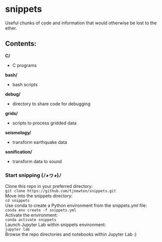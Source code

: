 # snippets
Useful chunks of code and information that would otherwise be lost to the ether.

## Contents:  
**C/**  
* C programs  

**bash/**  
* bash scripts  

**debug/**  
* directory to share code for debugging  

**grids/**  
* scripts to process gridded data  

**seismology/**  
* transform earthquake data  

**sonification/**  
* transform data to sound  

### Start snipping (ﾉ◕ヮ◕)ﾉ  
Clone this repo in your preferred directory:  
`git clone https://github.com/tjnewton/snippets.git`  
Move into the snippets directory:  
`cd snippets`  
Use conda to create a Python environment from the snippets.yml file:  
`conda env create -f snippets.yml`  
Activate the environment:  
`conda activate snippets`  
Launch Jupyter Lab within snippets environment:  
`jupyter lab`  
Browse the repo directories and notebooks within Jupyter Lab :)
